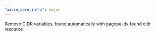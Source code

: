 ```yaml
---
"azure_core_infra": major
---
```


Remove CIDR variables, found automatically with pagopa-dx found cidr resource
